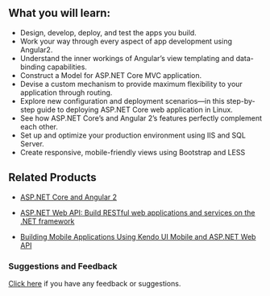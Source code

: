 ## What you will learn:

* Design, develop, deploy, and test the apps you build.
* Work your way through every aspect of app development using Angular2.
* Understand the inner workings of Angular’s view templating and data-binding capabilities.
* Construct a Model for ASP.NET Core MVC application.
* Devise a custom mechanism to provide maximum flexibility to your application through routing.
* Explore new configuration and deployment scenarios—in this step-by-step guide to deploying ASP.NET Core web application in Linux.
* See how ASP.NET Core’s and Angular 2’s features perfectly complement each other.
* Set up and optimize your production environment using IIS and SQL Server.
* Create responsive, mobile-friendly views using Bootstrap and LESS



## Related Products
* [ASP.NET Core and Angular 2](https://www.packtpub.com/application-development/aspnet-core-and-angular-2?utm_source=github&utm_medium=repository&utm_campaign=9781786465689)

* [ASP.NET Web API: Build RESTful web applications and services on the .NET framework](https://www.packtpub.com/web-development/aspnet-web-api-build-restful-web-applications-and-services-net-framework?utm_source=github&utm_medium=repository&utm_campaign=9781849689748)

* [Building Mobile Applications Using Kendo UI Mobile and ASP.NET Web API](https://www.packtpub.com/application-development/building-mobile-applications-using-kendo-ui-mobile-and-aspnet-web-api?utm_source=github&utm_medium=repository&utm_campaign=9781782160922)

### Suggestions and Feedback
[Click here](https://docs.google.com/forms/d/e/1FAIpQLSe5qwunkGf6PUvzPirPDtuy1Du5Rlzew23UBp2S-P3wB-GcwQ/viewform) if you have any feedback or suggestions.
